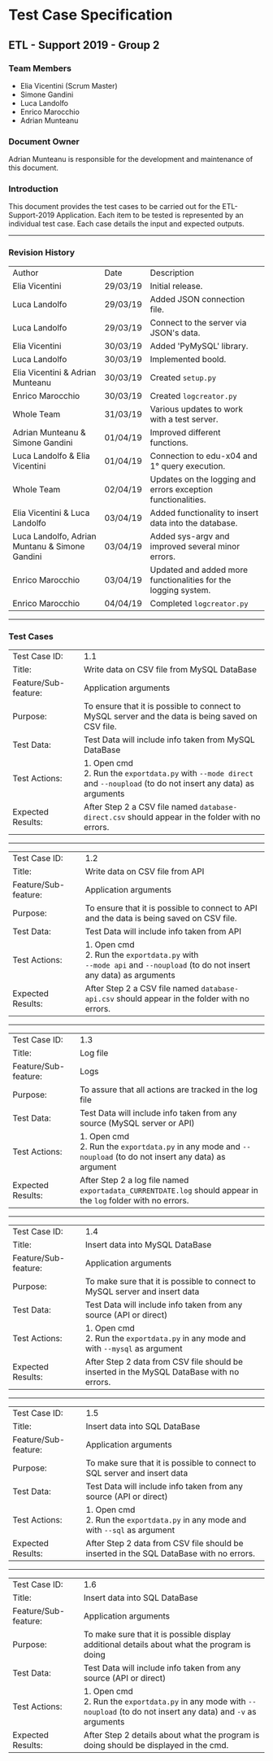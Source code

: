 # Test Case Specification

## ETL - Support 2019 - Group 2

### Team Members

-   Elia Vicentini (Scrum Master)
-   Simone Gandini
-   Luca Landolfo
-   Enrico Marocchio
-   Adrian Munteanu

### Document Owner

Adrian Munteanu is responsible for the development and maintenance of this document.

### Introduction

This document provides the test cases to be carried out for the ETL-Support-2019 Application. Each item to be tested is represented by an individual test case.  Each case details the input and expected outputs.

---

### Revision History

||||
|-|-|-|
|Author|Date|Description|
|Elia Vicentini|29/03/19|Initial release.|
|Luca Landolfo|29/03/19|Added JSON connection file.|
|Luca Landolfo|29/03/19|Connect to the server via JSON's data.|
|Elia Vicentini|	30/03/19|	Added 'PyMySQL' library.|
|Luca Landolfo|	30/03/19|	Implemented boold.|
|Elia Vicentini & Adrian Munteanu|	30/03/19|	Created `setup.py`|
|Enrico Marocchio|30/03/19|	Created `logcreator.py`|
|Whole Team|	31/03/19|	Various updates to work with a test server.|
|Adrian Munteanu & Simone Gandini|	01/04/19|	Improved different functions.|
|Luca Landolfo & Elia Vicentini|	01/04/19|	Connection to edu-x04 and 1° query execution.|
|Whole Team|	02/04/19|	Updates on the logging and errors exception functionalities.|
|Elia Vicentini & Luca Landolfo|	03/04/19|	Added functionality to insert data into the database.|
|Luca Landolfo, Adrian Muntanu & Simone Gandini|	03/04/19|	Added sys-argv and improved several minor errors.|
|Enrico Marocchio|	03/04/19|	Updated and added more functionalities for the logging system.|
|Enrico Marocchio|	04/04/19|	Completed `logcreator.py`|

---

### Test Cases

|||
|-|-|
|Test Case ID:|1.1|
|Title:|Write data on CSV file from MySQL DataBase|
|Feature/Sub-feature:|Application arguments|
|Purpose:|To ensure that it is possible to connect to MySQL server and the data is being saved on CSV file.|
|Test Data:|Test Data will include info taken from MySQL DataBase|
|Test Actions:|1. Open cmd <br /> 2. Run the `exportdata.py` with `--mode direct` and `--noupload` (to do not insert any data) as arguments|
|Expected Results:|After Step 2 a CSV file named `database-direct.csv` should appear in the folder with no errors.|

---

|||
|-|-|
|Test Case ID:|1.2|
|Title:|Write data on CSV file from API|
|Feature/Sub-feature:|Application arguments|
|Purpose:|To ensure that it is possible to connect to API and the data is being saved on CSV file.|
|Test Data:|Test Data will include info taken from API|
|Test Actions:|1. Open cmd <br /> 2. Run the `exportdata.py` with <br /> `--mode api` and `--noupload` (to do not insert any data) as arguments|
|Expected Results:|After Step 2 a CSV file named `database-api.csv` should appear in the folder with no errors.|

---

|||
|-|-|
|Test Case ID:|1.3|
|Title:|Log file|
|Feature/Sub-feature:|Logs|
|Purpose:|To assure that all actions are tracked in the log file|
|Test Data:|Test Data will include info taken from any source (MySQL server or API)|
|Test Actions:|1. Open cmd <br /> 2. Run the `exportdata.py` in any mode and `--noupload` (to do not insert any data) as argument|
|Expected Results:|After Step 2 a log file named `exportadata_CURRENTDATE.log` should appear in the `log` folder with no errors.|

---

|||
|-|-|
|Test Case ID:|1.4|
|Title:|Insert data into MySQL DataBase|
|Feature/Sub-feature:|Application arguments|
|Purpose:|To make sure that it is possible to connect to MySQL server and insert data|
|Test Data:|Test Data will include info taken from any source (API or direct)|
|Test Actions:|1. Open cmd <br /> 2. Run the `exportdata.py` in any mode and with `--mysql` as argument|
|Expected Results:|After Step 2 data from CSV file should be inserted in the MySQL DataBase with no errors.|

---

|||
|-|-|
|Test Case ID:|1.5|
|Title:|Insert data into SQL DataBase|
|Feature/Sub-feature:|Application arguments|
|Purpose:|To make sure that it is possible to connect to SQL server and insert data|
|Test Data:|Test Data will include info taken from any source (API or direct)|
|Test Actions:|1. Open cmd <br /> 2. Run the `exportdata.py` in any mode and with `--sql` as argument|
|Expected Results:|After Step 2 data from CSV file should be inserted in the SQL DataBase with no errors.|

---

|||
|-|-|
|Test Case ID:|1.6|
|Title:|Insert data into SQL DataBase|
|Feature/Sub-feature:|Application arguments|
|Purpose:|To make sure that it is possible display additional details about what the program is doing|
|Test Data:|Test Data will include info taken from any source (API or direct)|
|Test Actions:|1. Open cmd <br /> 2. Run the `exportdata.py` in any mode with `--noupload` (to do not insert any data) and `-v` as arguments|
|Expected Results:|After Step 2 details about what the program is doing should be displayed in the cmd.|
